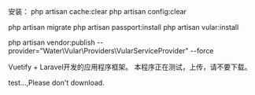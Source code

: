 安装：
php artisan cache:clear
php artisan config:clear

php artisan migrate
php artisan passport:install
php artisan vular:install

php artisan vendor:publish --provider="Water\Vular\Providers\VularServiceProvider" --force

Vuetify + Laravel开发的应用程序框架。
本程序正在测试，上传，请不要下载。

test...,Please don't download.
